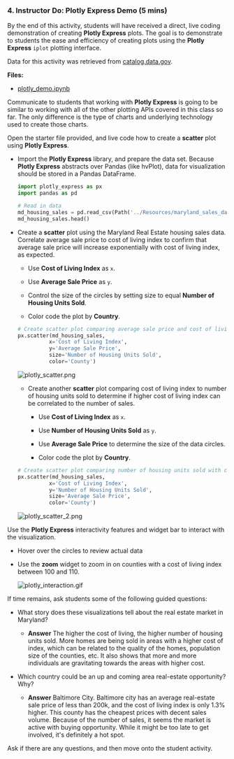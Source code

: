 ### 4. Instructor Do: Plotly Express Demo (5 mins)

By the end of this activity, students will have received a direct, live coding demonstration of creating **Plotly Express** plots. The goal is to demonstrate to students the ease and efficiency of creating plots using the **Plotly Express** `iplot` plotting interface.

Data for this activity was retrieved from [catalog.data.gov](https://catalog.data.gov/dataset/choose-maryland-compare-counties-quality-of-life-78090/resource/affe2417-de10-42cd-90cd-9dd9447d6de5).

**Files:**

* [plotly_demo.ipynb](Activities/04-Ins_Plotly_Exp_Demo/Unsolved/plotly_demo.ipynb)

Communicate to students that working with **Plotly Express** is going to be similar to working with all of the other plotting APIs covered in this class so far. The only difference is the type of charts and underlying technology used to create those charts.

Open the starter file provided, and live code how to create a **scatter** plot using **Plotly Express**.

* Import the **Plotly Express** library, and prepare the data set. Because **Plotly Express** abstracts over Pandas (like hvPlot), data for visualization should be stored in a Pandas DataFrame.

  ```python
  import plotly_express as px
  import pandas as pd

  # Read in data
  md_housing_sales = pd.read_csv(Path('../Resources/maryland_sales_data.csv'))
  md_housing_sales.head()
  ```

* Create a **scatter** plot using the Maryland Real Estate housing sales data. Correlate average sale price to cost of living index to confirm that average sale price will increase exponentially with cost of living index, as expected.

  * Use **Cost of Living Index** as `x`.

  * Use **Average Sale Price** as `y`.

  * Control the size of the circles by setting size to equal **Number of Housing Units Sold**.

  * Color code the plot by **Country**.

  ```python
  # Create scatter plot comparing average sale price and cost of living index
  px.scatter(md_housing_sales,
            x='Cost of Living Index',
            y='Average Sale Price',
            size='Number of Housing Units Sold',
            color='County')
  ```

    ![plotly_scatter.png](Images/plotly_scatter.png)

  * Create another **scatter** plot comparing cost of living index to number of housing units sold to determine if higher cost of living index can be correlated to the number of sales.

    * Use **Cost of Living Index** as `x`.

    * Use **Number of Housing Units Sold** as `y`.

    * Use **Average Sale Price** to determine the size of the data circles.

    * Color code the plot by **Country**.

  ```python
  # Create scatter plot comparing number of housing units sold with cost of living index
  px.scatter(md_housing_sales,
            x='Cost of Living Index',
            y='Number of Housing Units Sold',
            size='Average Sale Price',
            color='County')
  ```

    ![plotly_scatter_2.png](Images/plotly_scatter_2.png)

Use the **Plotly Express** interactivity features and widget bar to interact with the visualization.

  * Hover over the circles to review actual data

  * Use the **zoom** widget to zoom in on counties with a cost of living index between 100 and 110.

      ![plotly_interaction.gif](Images/plotly_interaction.gif)

If time remains, ask students some of the following guided questions:

* What story does these visualizations tell about the real estate market in Maryland?

  * **Answer** The higher the cost of living, the higher number of housing units sold. More homes are being sold in areas with a higher cost of index, which can be related to the quality of the homes, population size of the counties, etc. It also shows that more and more individuals are gravitating towards the areas with higher cost.

* Which country could be an up and coming area real-estate opportunity? Why?

  * **Answer** Baltimore City. Baltimore city has an average real-estate sale price of less than 200k, and the cost of living index is only 1.3% higher. This county has the cheapest prices with decent sales volume. Because of the number of sales, it seems the market is active with buying opportunity. While it might be too late to get involved, it's definitely a hot spot.

Ask if there are any questions, and then move onto the student activity.
